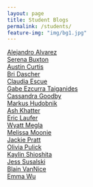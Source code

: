 ```yaml
---
layout: page
title: Student Blogs
permalink: /students/
feature-img: "img/bg1.jpg"
---
```


[Alejandro Alvarez]()<br>
[Serena Buxton]()<br>
[Austin Curtis]()<br>
[Bri Dascher]()<br>
[Claudia Escue]()<br>
[Gabe Ezcurra Taiganides]()<br>
[Cassandra Goodby]()<br>
[Markus Hudobnik](https://rnarkus.wordpress.com/)<br>
[Ash Khatter]()<br>
[Eric Laufer]()<br>
[Wyatt Megla]()<br>
[Melissa Moonie]()<br>
[Jackie Pratt]()<br>
[Olivia Pulick]()<br>
[Kaylin Shioshita]()<br>
[Jess Susalski]()<br>
[Blain VanNice]()<br>
[Emma Wu]()<br>